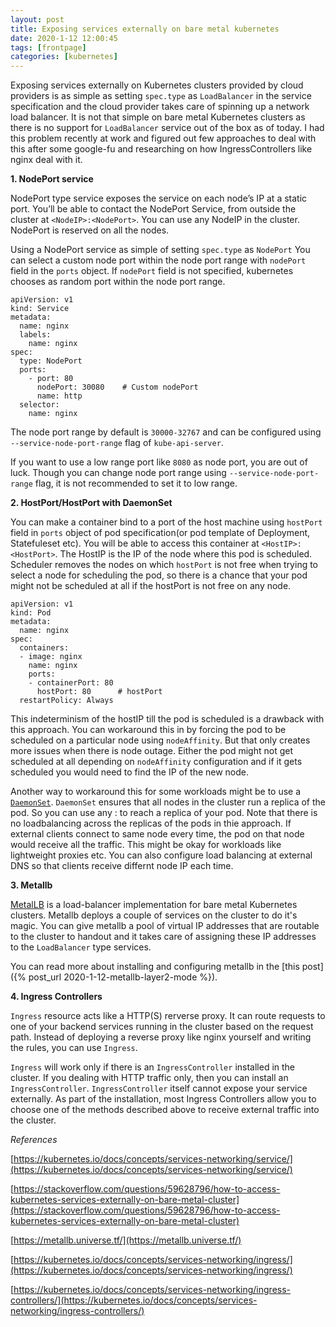 ```yaml
---
layout: post
title: Exposing services externally on bare metal kubernetes
date: 2020-1-12 12:00:45
tags: [frontpage]
categories: [kubernetes]
---
```


Exposing services externally on Kubernetes clusters provided by cloud providers
is as simple as setting `spec.type` as `LoadBalancer` in the service
specification and the cloud provider takes care of spinning up a network load
balancer. It is not that simple on bare metal Kubernetes clusters as there is no
support for `LoadBalancer` service out of the box as of today. I had this
problem recently at work and figured out few approaches to deal with this after
some google-fu and researching on how IngressControllers like nginx deal with
it.

**1. NodePort service**

NodePort type service exposes the service on each node’s IP at a static port.
You’ll be able to contact the NodePort Service, from outside the cluster at `<NodeIP>:<NodePort>`. 
You can use any NodeIP in the cluster. NodePort is reserved on all the nodes.

Using a NodePort service as simple of setting `spec.type` as `NodePort` You can
select a custom node port within the node port range with `nodePort` field in
the `ports` object. If `nodePort` field is not specified, kubernetes chooses as
random port within the node port range.

```
apiVersion: v1
kind: Service
metadata:
  name: nginx
  labels:
    name: nginx
spec:
  type: NodePort
  ports:
    - port: 80
      nodePort: 30080    # Custom nodePort
      name: http
  selector:
    name: nginx
```

The node port range by default is `30000-32767` and can be configured using
`--service-node-port-range` flag of `kube-api-server`.

If you want to use a low range port like `8080` as node port, you are out of
luck. Though you can change node port range using `--service-node-port-range`
flag, it is not recommended to set it to low range.

**2. HostPort/HostPort with DaemonSet**

You can make a container bind to a port of the host machine using `hostPort`
field in `ports` object of pod specification(or pod template of Deployment,
Statefuleset etc). You will be able to access this container at
`<HostIP>:<HostPort>`. The HostIP is the IP of the node where this pod is
scheduled. Scheduler removes the nodes on which `hostPort` is not free when
trying to select a node for scheduling the pod, so there is a chance that your
pod might not be scheduled at all if the hostPort is not free on any node.

```
apiVersion: v1
kind: Pod
metadata:
  name: nginx
spec:
  containers:
  - image: nginx
    name: nginx
    ports:
    - containerPort: 80
      hostPort: 80      # hostPort
  restartPolicy: Always
```

This indeterminism of the hostIP till the pod is scheduled is a drawback with
this approach. You can workaround this in by forcing the pod to be scheduled on
a particular node using `nodeAffinity`. But that only creates more issues when
there is node outage. Either the pod might not get scheduled at all depending on
`nodeAffinity` configuration and if it gets scheduled you would need to find
the IP of the new node.

Another way to workaround this for some workloads might be to use a
[`DaemonSet`](https://kubernetes.io/docs/concepts/workloads/controllers/daemonset/).
`DaemonSet` ensures that all nodes in the cluster run a replica of the pod. So
you can use any <HostIP>:<HostPort> to reach a replica of your pod. Note that
there is no loadbalancing across the replicas of the pods in thie approach. If
external clients connect to same node every time, the pod on that node would
receive all the traffic. This might be okay for workloads like lightweight
proxies etc. You can also configure load balancing at external DNS so that
clients receive differnt node IP each time.

**3. Metallb**

[MetalLB](https://metallb.universe.tf/) is a load-balancer implementation for
bare metal Kubernetes clusters. Metallb deploys a couple of services on the
cluster to do it's magic. You can give metallb a pool of virtual IP addresses
that are routable to the cluster to handout and it takes care of assigning these
IP addresses to the `LoadBalancer` type services.

You can read more about installing and configuring metallb in the [this post]({% post_url 2020-1-12-metallb-layer2-mode %}).

**4. Ingress Controllers**

`Ingress` resource acts like a HTTP(S) rerverse proxy. It can route requests to
one of your backend services running in the cluster based on the request path.
Instead of deploying a reverse proxy like nginx yourself and writing the rules,
you can use `Ingress`.

`Ingress` will work only if there is an `IngressController` installed in the
cluster. If you dealing with HTTP traffic only, then you can install an
`IngressController`. `IngressController` itself cannot expose your service
externally. As part of the installation, most Ingress Controllers allow you to
choose one of the methods described above to receive external traffic into the
cluster.

_References_

[https://kubernetes.io/docs/concepts/services-networking/service/](https://kubernetes.io/docs/concepts/services-networking/service/)

[https://stackoverflow.com/questions/59628796/how-to-access-kubernetes-services-externally-on-bare-metal-cluster](https://stackoverflow.com/questions/59628796/how-to-access-kubernetes-services-externally-on-bare-metal-cluster)

[https://metallb.universe.tf/](https://metallb.universe.tf/)

[https://kubernetes.io/docs/concepts/services-networking/ingress/](https://kubernetes.io/docs/concepts/services-networking/ingress/)

[https://kubernetes.io/docs/concepts/services-networking/ingress-controllers/](https://kubernetes.io/docs/concepts/services-networking/ingress-controllers/)
